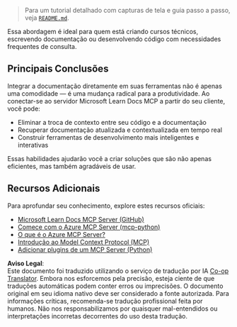 <!--
CO_OP_TRANSLATOR_METADATA:
{
  "original_hash": "577394ece173bbc758150fd4bfbc13dd",
  "translation_date": "2025-06-21T14:17:10+00:00",
  "source_file": "09-CaseStudy/docs-mcp/README.md",
  "language_code": "br"
}
-->
> Para um tutorial detalhado com capturas de tela e guia passo a passo, veja [`README.md`](./solution/scenario3/README.md).

Essa abordagem é ideal para quem está criando cursos técnicos, escrevendo documentação ou desenvolvendo código com necessidades frequentes de consulta.

## Principais Conclusões

Integrar a documentação diretamente em suas ferramentas não é apenas uma comodidade — é uma mudança radical para a produtividade. Ao conectar-se ao servidor Microsoft Learn Docs MCP a partir do seu cliente, você pode:

- Eliminar a troca de contexto entre seu código e a documentação
- Recuperar documentação atualizada e contextualizada em tempo real
- Construir ferramentas de desenvolvimento mais inteligentes e interativas

Essas habilidades ajudarão você a criar soluções que são não apenas eficientes, mas também agradáveis de usar.

## Recursos Adicionais

Para aprofundar seu conhecimento, explore estes recursos oficiais:

- [Microsoft Learn Docs MCP Server (GitHub)](https://github.com/MicrosoftDocs/mcp)
- [Comece com o Azure MCP Server (mcp-python)](https://learn.microsoft.com/en-us/azure/developer/azure-mcp-server/get-started#create-the-python-app)
- [O que é o Azure MCP Server?](https://learn.microsoft.com/en-us/azure/developer/azure-mcp-server/)
- [Introdução ao Model Context Protocol (MCP)](https://modelcontextprotocol.io/introduction)
- [Adicionar plugins de um MCP Server (Python)](https://learn.microsoft.com/en-us/semantic-kernel/concepts/plugins/adding-mcp-plugins)

**Aviso Legal**:  
Este documento foi traduzido utilizando o serviço de tradução por IA [Co-op Translator](https://github.com/Azure/co-op-translator). Embora nos esforcemos pela precisão, esteja ciente de que traduções automáticas podem conter erros ou imprecisões. O documento original em seu idioma nativo deve ser considerado a fonte autorizada. Para informações críticas, recomenda-se tradução profissional feita por humanos. Não nos responsabilizamos por quaisquer mal-entendidos ou interpretações incorretas decorrentes do uso desta tradução.